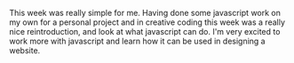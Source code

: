 This week was really simple for me. Having done some javascript work on my own for a personal project and in creative coding this week was a really nice reintroduction, and look at what javascript can do. I'm very excited to work more with javascript and learn how it can be used in designing a website. 